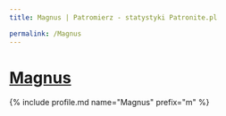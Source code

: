 ```yaml
---
title: Magnus | Patromierz - statystyki Patronite.pl

permalink: /Magnus
---
```


# [Magnus](https://patronite.pl/Magnus)

{% include profile.md name="Magnus" prefix="m" %}
